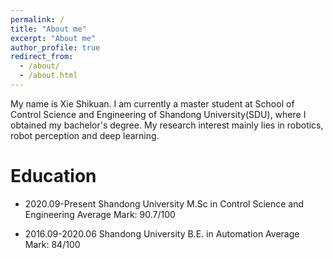 ```yaml
---
permalink: /
title: "About me"
excerpt: "About me"
author_profile: true
redirect_from: 
  - /about/
  - /about.html
---
```


My name is Xie Shikuan. I am currently a master student at School of Control Science and Engineering of Shandong University(SDU), where I obtained my bachelor's degree. My research interest mainly lies in robotics, robot perception and deep learning.

# Education

- 2020.09-Present Shandong University
  M.Sc in Control Science and Engineering
  Average Mark: 90.7/100

- 2016.09-2020.06 Shandong University
  B.E. in Automation
  Average Mark: 84/100
